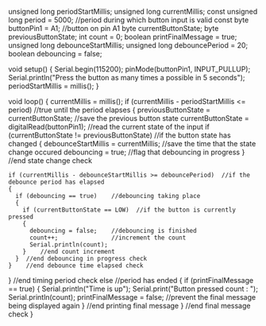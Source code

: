 unsigned long periodStartMillis;
unsigned long currentMillis;
const unsigned long period = 5000;  //period during which button input is valid
const byte buttonPin1 = A1;    //button on pin A1
byte currentButtonState;
byte previousButtonState;
int count = 0;
boolean printFinalMessage = true;
unsigned long debounceStartMillis;
unsigned long debouncePeriod = 20;
boolean debouncing = false;

void setup()
{
  Serial.begin(115200);
  pinMode(buttonPin1, INPUT_PULLUP);
  Serial.println("Press the button as many times a possible in 5 seconds");
  periodStartMillis = millis();
}

void loop()
{
  currentMillis = millis();
  if (currentMillis - periodStartMillis <= period)  //true until the period elapses
  {
    previousButtonState = currentButtonState;    //save the previous button state
    currentButtonState = digitalRead(buttonPin1);  //read the current state of the input
    if (currentButtonState != previousButtonState) //if the button state has changed
    {
      debounceStartMillis = currentMillis;  //save the time that the state change occured
      debouncing = true;  //flag that debouncing in progress
    }    //end state change check
    
    if (currentMillis - debounceStartMillis >= debouncePeriod)  //if the debounce period has elapsed
    {
      if (debouncing == true)    //debouncing taking place
      {
        if (currentButtonState == LOW)  //if the button is currently pressed
        {
          debouncing = false;    //debouncing is finished
          count++;               //increment the count
          Serial.println(count);
        }    //end count increment
      }  //end debouncing in progress check
    }    //end debounce time elapsed check
  }  //end timing period check
  else  //period has ended
  {
    if (printFinalMessage == true)
    {
      Serial.println("Time is up");
      Serial.print("Button pressed count : ");
      Serial.println(count);
      printFinalMessage = false;    //prevent the final message being displayed again
    }    //end printing final message
  }    //end final message check
}